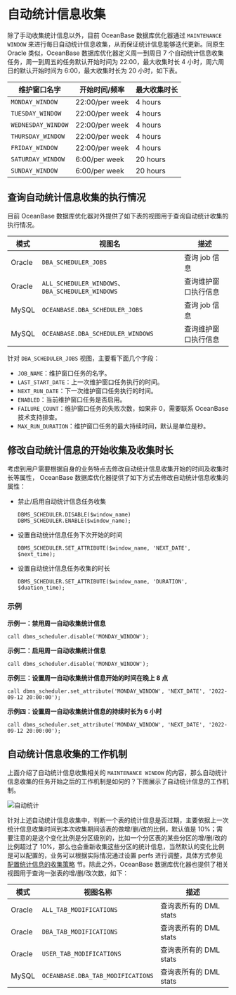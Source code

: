 # 自动统计信息收集

除了手动收集统计信息以外，目前 OceanBase 数据库优化器通过 `MAINTENANCE WINDOW` 来进行每日自动统计信息收集，从而保证统计信息能够迭代更新。同原生 Oracle 类似，OceanBase 数据库优化器定义周一到周日 7 个自动统计信息收集任务，周一到周五的任务默认开始时间为 22:00，最大收集时长 4 小时，周六周日的默认开始时间为 6:00，最大收集时长为 20 小时，如下表。

|维护窗口名字	|开始时间/频率|	最大收集时长|
|---|---|---|
|`MONDAY_WINDOW`|	22:00/per week|	4 hours|
|`TUESDAY_WINDOW`|	22:00/per week| 4 hours|
|`WEDNESDAY_WINDOW`|	22:00/per week|	4 hours|
|`THURSDAY_WINDOW`|	22:00/per week|	4 hours|
|`FRIDAY_WINDOW`|	22:00/per week|	4 hours|
|`SATURDAY_WINDOW`|	6:00/per week|	20 hours|
|`SUNDAY_WINDOW`|	6:00/per week|	20 hours|

## 查询自动统计信息收集的执行情况

目前 OceanBase 数据库优化器对外提供了如下表的视图用于查询自动统计收集的执行情况。

|模式| 	视图名 | 描述|
|---|---|---|
|Oracle |	`DBA_SCHEDULER_JOBS`|	查询 job 信息|
|Oracle|	`ALL_SCHEDULER_WINDOWS`、`DBA_SCHEDULER_WINDOWS`|	查询维护窗口执行信息|
|MySQL	|`OCEANBASE.DBA_SCHEDULER_JOBS`|	查询 job 信息|
|MySQL	|`OCEANBASE.DBA_SCHEDULER_WINDOWS`	|查询维护窗口执行信息|

针对 `DBA_SCHEDULER_JOBS` 视图，主要看下面几个字段：

* `JOB_NAME`：维护窗口任务的名字。
* `LAST_START_DATE`：上一次维护窗口任务执行的时间。
* `NEXT_RUN_DATE`：下一次维护窗口任务执行的时间。
* `ENABLED`：当前维护窗口任务是否启用。
* `FAILURE_COUNT`：维护窗口任务的失败次数，如果非 0，需要联系 OceanBase 技术支持排查。
* `MAX_RUN_DURATION`：维护窗口任务的最大持续时间，默认是单位是秒。

## 修改自动统计信息的开始收集及收集时长

考虑到用户需要根据自身的业务特点去修改自动统计信息收集开始的时间及收集时长等属性， OceanBase 数据库优化器提供了如下方式去修改自动统计信息收集的属性：

* 禁止/启用自动统计信息任务收集

    ```
    DBMS_SCHEDULER.DISABLE($window_name)
    DBMS_SCHEDULER.ENABLE($window_name);
    ```

* 设置自动统计信息任务下次开始的时间

    ```
    DBMS_SCHEDULER.SET_ATTRIBUTE($window_name, 'NEXT_DATE', $next_time);
    ```

* 设置自动统计信息任务收集的时长

    ```
    DBMS_SCHEDULER.SET_ATTRIBUTE($window_name, 'DURATION', $duation_time);
    ```

### 示例

**示例一：禁用周一自动收集统计信息**

```
call dbms_scheduler.disable('MONDAY_WINDOW');
```

**示例二：启用周一自动收集统计信息**

```
call dbms_scheduler.disable('MONDAY_WINDOW');
```

**示例三：设置周一自动收集统计信息开始的时间在晚上 8 点**

```
call dbms_scheduler.set_attribute('MONDAY_WINDOW', 'NEXT_DATE', '2022-09-12 20:00:00');
```

**示例四：设置周一自动收集统计信息的持续时长为 6 小时**

```
call dbms_scheduler.set_attribute('MONDAY_WINDOW', 'NEXT_DATE', '2022-09-12 20:00:00');
```

## 自动统计信息收集的工作机制

上面介绍了自动统计信息收集相关的 `MAINTENANCE WINDOW` 的内容，那么自动统计信息收集的任务开始之后的工作机制是如何的？下图展示了自动统计信息的工作机制。

 ![自动统计](https://obbusiness-private.oss-cn-shanghai.aliyuncs.com/doc/img/observer/410-easy/auto-collect.jpg)

针对上述自动统计信息收集中，判断一个表的统计信息是否过期，主要依据上一次统计信息收集时间到本次收集期间该表的做增/删/改的比例，默认值是 10%；需要注意的是这个变化比例是分区级别的，比如一个分区表的某些分区的增/删/改的比例超过了 10%，那么也会重新收集这些分区的统计信息，当然默认的变化比例是可以配置的，业务可以根据实际情况通过设置 perfs 进行调整，具体方式参见 [配置统计信息的收集策略](../4.manage-statistic-information/6.configure-statistic-information-collection-strategy.md) 节。除此之外，OceanBase 数据库优化器也提供了相关视图用于查询一张表的增/删/改次数，如下：

|模式 |视图名称 |描述 |
|---|---|---|
|Oracle |`ALL_TAB_MODIFICATIONS`|查询表所有的 DML stats|
|Oracle| `DBA_TAB_MODIFICATIONS`|查询表所有的 DML stats|
|Oracle| `USER_TAB_MODIFICATIONS`|查询表所有的 DML stats|	
|MySQL |`OCEANBASE.DBA_TAB_MODIFICATIONS`|查询表所有的 DML stats|